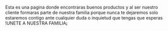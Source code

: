 Esta es una pagina donde encontraras buenos productos y al ser nuestro cliente formaras parte de nuestra familia porque nunca te dejaremos solo estaremos contigo ante cualquier duda o inquietud que tengas que esperas !UNETE A NUESTRA FAMILIA¡
